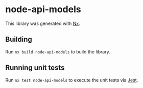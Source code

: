 # node-api-models

This library was generated with [Nx](https://nx.dev).

## Building

Run `nx build node-api-models` to build the library.

## Running unit tests

Run `nx test node-api-models` to execute the unit tests via [Jest](https://jestjs.io).
